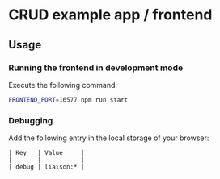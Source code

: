 # CRUD example app / frontend

## Usage

### Running the frontend in development mode

Execute the following command:

```sh
FRONTEND_PORT=16577 npm run start
```

### Debugging

Add the following entry in the local storage of your browser:

```
| Key   | Value     |
| ----- | --------- |
| debug | liaison:* |
```

